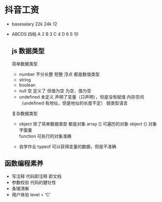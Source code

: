 # 抖音工资

  - basesalary  22k  24k  12
  - ABCDS  四档
     A  2
     B  3
     C  4
     D  6
     S  10 

     ## js 数据类型
     简单数据类型
       - number 不分长整 短整 浮点 都是数值类型
       - string
       - boolean
       - null   空  定义了 但值为空
           为空，值为空
       - undefined  未定义 声明了变量（只声明），但是没有赋值
          内存空间（undefined 有地址，但是地址的长度不定）  弱类型语言

       复杂数据类型
       - object
         除了简单数据类型 都是对象
         array  []  可遍历的对象
         object {}  对象字面量  
         function   可执行的对象准确

       - 自学作业  typeof
            可以获得变量的数据，但是不准确

## 函数编程素养
   - 写注释 代码即注释 即文档
   - 参数校验 代码的健壮性
   - 条理清晰
   - 用户体验 level = 'C'
